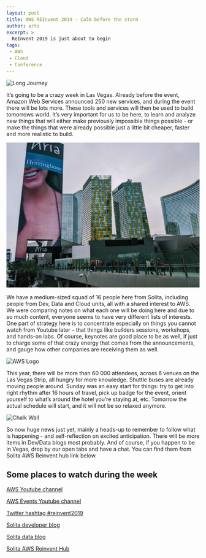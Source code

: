 ```yaml
---
layout: post
title: AWS REInvent 2019 - Calm before the storm
author: arto
excerpt: >
  ReInvent 2019 is just about to begin
tags:
 - AWS
 - Cloud
 - Conference
---
```


![Long Journey](/img/preinvent2019/trip.jpg)

It’s going to be a crazy week in Las Vegas. Already before the event, Amazon Web Services announced 250 new services, and during the event there will be lots more. These tools and services will then be used to build tomorrows world. It’s very important for us to be here, to learn and analyze new things that will either make previously impossible things possible - or make the things that were already possible just a little bit cheaper, faster and more realistic to build.

![Las Vegas Strip](/img/preinvent2019/strip.jpg)

We have a medium-sized squad of 16 people here from Solita, including people from Dev, Data and Cloud units, all with a shared interest to AWS. We were comparing notes on what each one will be doing here and due to so much content, everyone seems to have very different lists of interests. One part of strategy here is to concentrate especially on things you cannot watch from Youtube later – that things like builders sessions, workshops, and hands-on labs. Of course, keynotes are good place to be as well, if just to charge some of that crazy energy that comes from the announcements, and gauge how other companies are receiving them as well.

![AWS Logo](/img/preinvent2019/aws.jpg)

This year, there will be more than 60 000 attendees, across 6 venues on the Las Vegas Strip, all hungry for more knowledge. Shuttle buses are already moving people around. Sunday was an easy start for things: try to get into right rhythm after 16 hours of travel, pick up badge for the event, orient yourself to what’s around the hotel you’re staying at, etc. Tomorrow the actual schedule will start, and it will not be so relaxed anymore.

![Chalk Wall](/img/preinvent2019/wall.jpg)

So now huge news just yet, mainly a heads-up to remember to follow what is happening - and self-reflection on excited anticipation. There will be more items in Dev/Data blogs most probably. And of course, if you happen to be in Vegas, drop by our open tabs and have a chat. You can find them from Solita AWS Reinvent hub link below.

## Some places to watch during the week

[AWS Youtube channel](https://www.youtube.com/user/AmazonWebServices/)

[AWS Events Youtube channel](https://www.youtube.com/channel/UCdoadna9HFHsxXWhafhNvKw)

[Twitter hashtag #reinvent2019](https://twitter.com/search?q=%23reinvent2019)

[Solita developer blog](https://dev.solita.fi/)

[Solita data blog](https://data.solita.fi/)

[Solita AWS Reinvent Hub](https://www.solita.fi/en/events/aws-reinvent-2019-in-las-vegas/)





